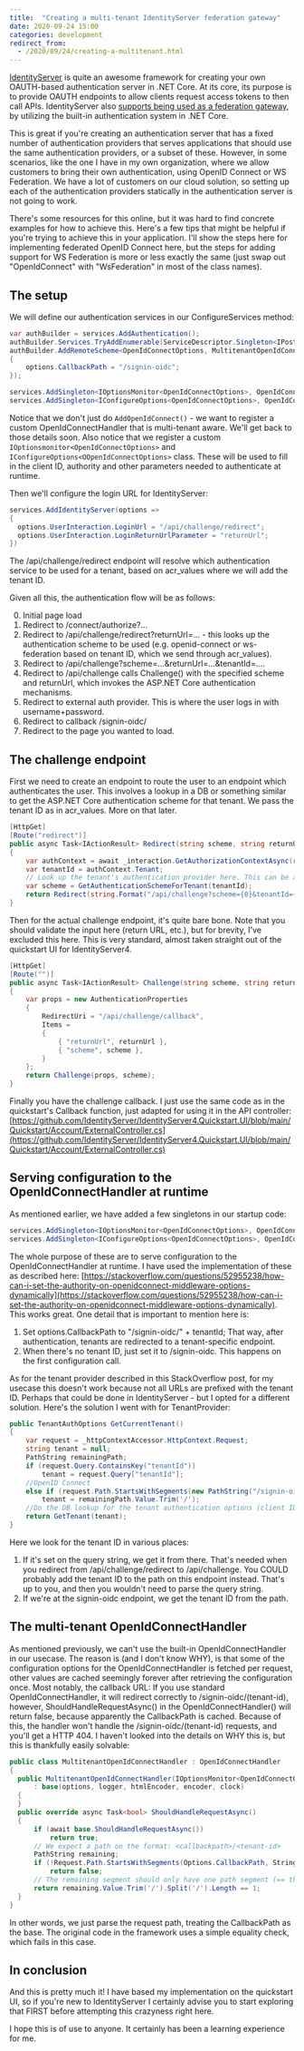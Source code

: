 ```yaml
---
title:  "Creating a multi-tenant IdentityServer federation gateway"
date: 2020-09-24 15:00
categories: development
redirect_from:
  - /2020/09/24/creating-a-multitenant.html
---
```


[IdentityServer](https://github.com/IdentityServer) is quite an awesome framework for creating your own OAUTH-based authentication server in .NET Core. At its core, its purpose is to provide OAUTH endpoints to allow clients request access tokens to then call APIs. IdentityServer also [supports being used as a federation gateway](https://docs.identityserver.io/en/dev/topics/federation_gateway.html), by utilizing the built-in authentication system in .NET Core. 

This is great if you're creating an authentication server that has a fixed number of authentication providers that serves applications that should use the same authentication providers, or a subset of these. However, in some scenarios, like the one I have in my own organization, where we allow customers to bring their own authentication, using OpenID Connect or WS Federation. We have a lot of customers on our cloud solution, so setting up each of the authentication providers statically in the authentication server is not going to work.

There's some resources for this online, but it was hard to find concrete examples for how to achieve this. Here's a few tips that might be helpful if you're trying to achieve this in your application. I'll show the steps here for implementing federated OpenID Connect here, but the steps for adding support for WS Federation is more or less exactly the same (just swap out "OpenIdConnect" with "WsFederation" in most of the class names).

## The setup
We will define our authentication services in our ConfigureServices method:
```csharp
var authBuilder = services.AddAuthentication();
authBuilder.Services.TryAddEnumerable(ServiceDescriptor.Singleton<IPostConfigureOptions<OpenIdConnectOptions>, OpenIdConnectPostConfigureOptions>());
authBuilder.AddRemoteScheme<OpenIdConnectOptions, MultitenantOpenIdConnectHandler>("openid-connect", "OpenID Connect", options =>
{
    options.CallbackPath = "/signin-oidc";
});

services.AddSingleton<IOptionsMonitor<OpenIdConnectOptions>, OpenIdConnectOptionsProvider>();
services.AddSingleton<IConfigureOptions<OpenIdConnectOptions>, OpenIdConnectOptionsInitializer>();
```

Notice that we don't just do `AddOpenIdConnect()` - we want to register a custom OpenIdConnectHandler that is multi-tenant aware. We'll get back to those details soon. Also notice that we register a custom `IOptionsmonitor<OpenIdConnectOptions>` and `IConfigureOptions<OOpenIdConnectOptions>` class. These will be used to fill in the client ID, authority and other parameters needed to authenticate at runtime.

Then we'll configure the login URL for IdentityServer:
```csharp
services.AddIdentityServer(options =>
{
  options.UserInteraction.LoginUrl = "/api/challenge/redirect";
  options.UserInteraction.LoginReturnUrlParameter = "returnUrl";
})
```
The /api/challenge/redirect endpoint will resolve which authentication service to be used for a tenant, based on acr_values where we will add the tenant ID. 

Given all this, the authentication flow will be as follows:

0. Initial page load
1. Redirect to /connect/authorize?...
2. Redirect to /api/challenge/redirect?returnUrl=... - this looks up the authentication scheme to be used (e.g. openid-connect or ws-federation based on tenant ID, which we send through acr_values).
3. Redirect to /api/challenge?scheme=...&returnUrl=...&tenantId=....
4. Redirect to /api/challenge calls Challenge() with the specified scheme and returnUrl, which invokes the ASP.NET Core authentication mechanisms.
5. Redirect to external auth provider. This is where the user logs in with username+password.
6. Redirect to callback /signin-oidc/<tenant-id>
7. Redirect to the page you wanted to load.

## The challenge endpoint
First we need to create an endpoint to route the user to an endpoint which authenticates the user. This involves a lookup in a DB or something similar to get the ASP.NET Core authentication scheme for that tenant. We pass the tenant ID as in acr_values. More on that later.
```csharp
[HttpGet]
[Route("redirect")]
public async Task<IActionResult> Redirect(string scheme, string returnUrl)
{
    var authContext = await _interaction.GetAuthorizationContextAsync(returnUrl);
    var tenantId = authContext.Tenant;
    // Look up the tenant's authentication provider here. This can be a database lookup. This should resolve to either: openid-connect or ws-federation
    var scheme = GetAuthenticationSchemeForTenant(tenantId);
    return Redirect(string.Format("/api/challenge?scheme={0}&tenantId={1}&returnUrl={2}", theScheme, tenantId, Uri.EscapeDataString(returnUrl)));
}
```

Then for the actual challenge endpoint, it's quite bare bone. Note that you should validate the input here (return URL, etc.), but for brevity, I've excluded this here. This is very standard, almost taken straight out of the quickstart UI for IdentityServer4.

```csharp
[HttpGet]
[Route("")]
public async Task<IActionResult> Challenge(string scheme, string returnUrl, string tenantId)
{
    var props = new AuthenticationProperties
    {
        RedirectUri = "/api/challenge/callback",
        Items =
        {
            { "returnUrl", returnUrl },
            { "scheme", scheme },
        }
    };
    return Challenge(props, scheme);
}
```

Finally you have the challenge callback. I just use the same code as in the quickstart's Callback function, just adapted for using it in the API controller: [https://github.com/IdentityServer/IdentityServer4.Quickstart.UI/blob/main/Quickstart/Account/ExternalController.cs](https://github.com/IdentityServer/IdentityServer4.Quickstart.UI/blob/main/Quickstart/Account/ExternalController.cs)

## Serving configuration to the OpenIdConnectHandler at runtime
As mentioned earlier, we have added a few singletons in our startup code:
```csharp
services.AddSingleton<IOptionsMonitor<OpenIdConnectOptions>, OpenIdConnectOptionsProvider>();
services.AddSingleton<IConfigureOptions<OpenIdConnectOptions>, OpenIdConnectOptionsInitializer>();
```
The whole purpose of these are to serve configuration to the OpenIdConnectHandler at runtime. I have used the implementation of these as described here: [https://stackoverflow.com/questions/52955238/how-can-i-set-the-authority-on-openidconnect-middleware-options-dynamically](https://stackoverflow.com/questions/52955238/how-can-i-set-the-authority-on-openidconnect-middleware-options-dynamically). This works great. One detail that is important to mention here is:

1. Set options.CallbackPath to "/signin-oidc/" + tenantId; That way, after authentication, tenants are redirected to a tenant-specific endpoint.
2. When there's no tenant ID, just set it to /signin-oidc. This happens on the first configuration call.

As for the tenant provider described in this StackOverflow post, for my usecase this doesn't work because not all URLs are prefixed with the tenant ID. Perhaps that could be done in IdentityServer - but I opted for a different solution. Here's the solution I went with for TenantProvider:

```csharp
public TenantAuthOptions GetCurrentTenant()
{
    var request = _httpContextAccessor.HttpContext.Request;
    string tenant = null;
    PathString remainingPath;
    if (request.Query.ContainsKey("tenantId"))
        tenant = request.Query["tenantId"];
    //OpenID Connect
    else if (request.Path.StartsWithSegments(new PathString("/signin-oidc"), StringComparison.InvariantCultureIgnoreCase, out remainingPath))
        tenant = remainingPath.Value.Trim('/');
    //Do the DB lookup for the tenant authentication options (client ID, etc.)
    return GetTenant(tenant);
}
```

Here we look for the tenant ID in various places:

1. If it's set on the query string, we get it from there. That's needed when you redirect from /api/challenge/redirect to /api/challenge. You COULD probably add the tenant ID to the path on this endpoint instead. That's up to you, and then you wouldn't need to parse the query string.
2. If we're at the signin-oidc endpoint, we get the tenant ID from the path.
  
## The multi-tenant OpenIdConnectHandler
As mentioned previously, we can't use the built-in OpenIdConnectHandler in our usecase. The reason is (and I don't know WHY), is that some of the configuration options for the OpenIdConnectHandler is fetched per request, other values are cached seemingly forever after retrieving the configuration once. Most notably, the callback URL: If you use standard OpenIdConnectHandler, it will redirect correctly to /signin-oidc/(tenant-id), however, ShouldHandleRequestAsync() in the OpenIdConnectHandler() will return false, because apparently the CallbackPath is cached. Because of this, the handler won't handle the /signin-oidc/(tenant-id) requests, and you'll get a HTTP 404. I haven't looked into the details on WHY this is, but this is thankfully easily solvable:
  
```csharp
public class MultitenantOpenIdConnectHandler : OpenIdConnectHandler
{
  public MultitenantOpenIdConnectHandler(IOptionsMonitor<OpenIdConnectOptions> options, ILoggerFactory logger, HtmlEncoder htmlEncoder, UrlEncoder encoder, ISystemClock clock)
      : base(options, logger, htmlEncoder, encoder, clock)
  { 
  }
  public override async Task<bool> ShouldHandleRequestAsync()
  {
      if (await base.ShouldHandleRequestAsync())
          return true;
      // We expect a path on the format: <callbackpath>/<tenant-id>
      PathString remaining;
      if (!Request.Path.StartsWithSegments(Options.CallbackPath, StringComparison.InvariantCultureIgnoreCase, out remaining))
          return false;
      // The remaining segment should only have one path segment (== the tenant)
      return remaining.Value.Trim('/').Split('/').Length == 1;
  }
}
```
In other words, we just parse the request path, treating the CallbackPath as the base. The original code in the framework uses a simple equality check, which fails in this case.

## In conclusion
And this is pretty much it! I have based my implementation on the quickstart UI, so if you're new to IdentityServer I certainly advise you to start exploring that FIRST before attempting this crazyness right here.
  
I hope this is of use to anyone. It certainly has been a learning experience for me.